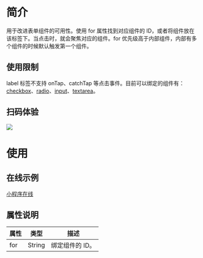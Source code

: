 # 简介

用于改进表单组件的可用性。使用 for 属性找到对应组件的 ID，或者将组件放在该标签下。当点击时，就会聚焦对应的组件。for 优先级高于内部组件，内部有多个组件的时候默认触发第一个组件。

## 使用限制

label 标签不支持 onTap、catchTap 等点击事件。目前可以绑定的组件有：[checkbox](https://opendocs.alipay.com/mini/component/checkbox)、[radio](https://opendocs.alipay.com/mini/component/radio)、[input](https://opendocs.alipay.com/mini/component/input)、[textarea](https://opendocs.alipay.com/mini/component/textarea)。

## 扫码体验

![](https://cdn.nlark.com/yuque/0/2022/jpeg/179989/1658114324014-567c0368-16c4-4dda-a286-c2e3fd12ddbc.jpeg)

# 使用

## 在线示例

[小程序在线](https://opendocs.alipay.com/openbox/mini/opendocs/basic-component?view=preview&defaultPage=pages/label/index&defaultOpenedFiles=pages/label/index&theme=light)

## 属性说明

| **属性** | **类型** | **描述**        |
| -------- | -------- | --------------- |
| for      | String   | 绑定组件的 ID。 |
